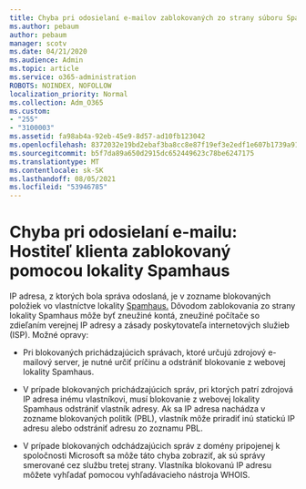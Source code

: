 ```yaml
---
title: Chyba pri odosielaní e-mailov zablokovaných zo strany súboru SpamHaus
ms.author: pebaum
author: pebaum
manager: scotv
ms.date: 04/21/2020
ms.audience: Admin
ms.topic: article
ms.service: o365-administration
ROBOTS: NOINDEX, NOFOLLOW
localization_priority: Normal
ms.collection: Adm_O365
ms.custom:
- "255"
- "3100003"
ms.assetid: fa98ab4a-92eb-45e9-8d57-ad10fb123042
ms.openlocfilehash: 8372032e19bd2ebaf3ba8cc8e87f19ef3e2edf1e607b1739a919f6dcc443cd97
ms.sourcegitcommit: b5f7da89a650d2915dc652449623c78be6247175
ms.translationtype: MT
ms.contentlocale: sk-SK
ms.lasthandoff: 08/05/2021
ms.locfileid: "53946785"
---
```

# <a name="error-sending-email-client-host-blocked-using-spamhaus"></a>Chyba pri odosielaní e-mailu: Hostiteľ klienta zablokovaný pomocou lokality Spamhaus

IP adresa, z ktorých bola správa odoslaná, je v zozname blokovaných položiek vo vlastníctve lokality [Spamhaus.](https://go.microsoft.com/fwlink/p/?linkid=123245) Dôvodom zablokovania zo strany lokality Spamhaus môže byť zneužiné kontá, zneužiné počítače so zdieľaním verejnej IP adresy a zásady poskytovateľa internetových služieb (ISP). Možné opravy:
  
- Pri blokovaných prichádzajúcich správach, ktoré určujú zdrojový e-mailový server, je nutné určiť príčinu a odstrániť blokovanie z webovej lokality Spamhaus.

- V prípade blokovaných prichádzajúcich správ, pri ktorých patrí zdrojová IP adresa inému vlastníkovi, musí blokovanie z webovej lokality Spamhaus odstrániť vlastník adresy. Ak sa IP adresa nachádza v zozname blokovaných politík (PBL), vlastník môže priradiť inú statickú IP adresu alebo odstrániť adresu zo zoznamu PBL.

- V prípade blokovaných odchádzajúcich správ z domény pripojenej k spoločnosti Microsoft sa môže táto chyba zobraziť, ak sú správy smerované cez službu tretej strany. Vlastníka blokovanú IP adresu môžete vyhľadať pomocou vyhľadávacieho nástroja WHOIS.

